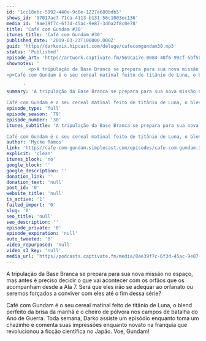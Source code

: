 ```yaml
---
id: '1cc18ebc-5992-440e-9c0e-1227a680bdb5'
shows_id: '97017ac7-71ca-4113-b131-56c1003ec136'
media_id: '8ae39f7c-6f3d-45ac-9e87-3d0a2f8c0e78'
title: 'Café com Gundam #30'
itunes_title: 'Café com Gundam #30'
published_date: '2019-03-23T100000.000Z'
guid: 'https//darkonix.hipcast.com/deluge/cafecomgundam30.mp3'
status: 'Published'
episode_art: 'https//artwork.captivate.fm/569ca17e-0084-40f6-99cf-5bf50ae5d69b/1005-itunes-1582369201.jpg'
shownotes: '
        <p>A tripulação da Base Branca se prepara para sua nova missão no espaço, mas antes é preciso decidir o que vai acontecer com os orfãos que os acompanham desde a Ala 7. Será que eles irão se adequar ao orfanato ou seremos forçados a conviver com eles até o fim dessa série?</p>
<p>Café com Gundam é o seu cereal matinal feito de titânio de Luna, o blend perfeito da brisa da manhã e o cheiro de pólvora nos campos de batalha do Ano de Guerra. Toda semana, Darko assiste um episódio enquanto toma um chazinho e comenta suas impressões enquanto novato na franquia que revolucionou a ficção científica no Japão. Voe, Gundam!</p>

      '
summary: 'A tripulação da Base Branca se prepara para sua nova missão no espaço, mas antes é preciso decidir o que vai acontecer com os orfãos que os acompanham desde a Ala 7. Será que eles irão se adequar ao orfanato ou seremos forçados a conviver com eles até o fim dessa série?

Café com Gundam é o seu cereal matinal feito de titânio de Luna, o blend perfeito da brisa da manhã e o cheiro de pólvora nos campos de batalha do Ano de Guerra. Toda semana, Darko assiste um episódio enquanto toma um chazinho e comenta suas impressões enquanto novato na franquia que revolucionou a ficção científica no Japão. Voe, Gundam!'
episode_type: 'full'
episode_season: '79'
episode_number: '30'
itunes_subtitle: 'A tripulação da Base Branca se prepara para sua nova missão no espaço, mas antes é preciso decidir o que vai acontecer com os orfãos que os acompanham desde a Ala 7. Será que eles irão se adequar ao orfanato ou seremos forçados a conviver com eles até o fim dessa série?

Café com Gundam é o seu cereal matinal feito de titânio de Luna, o blend perfeito da brisa da manhã e o cheiro de pólvora nos campos de batalha do Ano de Guerra. Toda semana, Darko assiste um episódio enquanto toma um chazinho e comenta suas impressões enquanto novato na franquia que revolucionou a ficção científica no Japão. Voe, Gundam!'
author: 'Mycke Ramos'
link: 'https//cafe-com-gundam.simplecast.com/episodes/cafe-com-gundam-30-iopJjbJ0'
explicit: 'clean'
itunes_block: 'no'
google_block: ''
google_description: ''
donation_link: ''
donation_text: 'null'
post_id: '0'
website_title: 'null'
is_active: '1'
failed_import: '0'
slug: '0'
seo_title: 'null'
seo_description: ''
episode_private: '0'
episode_expiration: 'null'
auto_tweeted: '0'
video_repurposed: 'null'
video_s3_key: 'null'
media_url: 'https//podcasts.captivate.fm/media/8ae39f7c-6f3d-45ac-9e87-3d0a2f8c0e78/cafecomgundam30_tc.mp3'
---
```

A tripulação da Base Branca se prepara para sua nova missão no espaço, mas antes é preciso decidir o que vai acontecer com os orfãos que os acompanham desde a Ala 7. Será que eles irão se adequar ao orfanato ou seremos forçados a conviver com eles até o fim dessa série?

Café com Gundam é o seu cereal matinal feito de titânio de Luna, o blend perfeito da brisa da manhã e o cheiro de pólvora nos campos de batalha do Ano de Guerra. Toda semana, Darko assiste um episódio enquanto toma um chazinho e comenta suas impressões enquanto novato na franquia que revolucionou a ficção científica no Japão. Voe, Gundam!